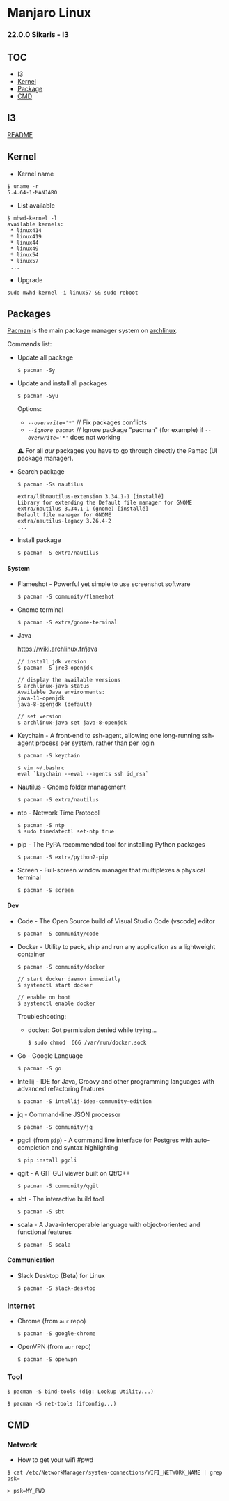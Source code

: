 # Manjaro Linux

### 22.0.0 Sikaris - I3

## TOC

* [I3](#i3)
* [Kernel](#kernel)
* [Package](#packages)
* [CMD](#cmd)

## I3

[README](/i3/README.md)

## Kernel

* Kernel name

```
$ uname -r
5.4.64-1-MANJARO
```

* List available

```
$ mhwd-kernel -l
available kernels:
 * linux414
 * linux419
 * linux44
 * linux49
 * linux54
 * linux57
 ...
```

* Upgrade

```
sudo mwhd-kernel -i linux57 && sudo reboot
```

## Packages

[Pacman](https://wiki.archlinux.fr/pacman) is the main package manager system on [archlinux](https://www.archlinux.org/).

Commands list:

* Update all package

    ```
    $ pacman -Sy
    ```

* Update and install all packages

    ```
    $ pacman -Syu
    ```

    Options: 

    * _`--overwrite='*'`_ // Fix packages conflicts
    * _`--ignore pacman`_ // Ignore package "pacman" (for example) if _`--overwrite='*'`_ does not working

    :warning: For all _aur_ packages you have to go through directly the Pamac (UI package manager).  

* Search package

    ```
    $ pacman -Ss nautilus

    extra/libnautilus-extension 3.34.1-1 [installé]
    Library for extending the Default file manager for GNOME
    extra/nautilus 3.34.1-1 (gnome) [installé]
    Default file manager for GNOME
    extra/nautilus-legacy 3.26.4-2
    ...
    ```

* Install package

    ```
    $ pacman -S extra/nautilus
    ```

#### System

* Flameshot - Powerful yet simple to use screenshot software

    ```
    $ pacman -S community/flameshot
    ```

* Gnome terminal

    ```
    $ pacman -S extra/gnome-terminal
    ```

* Java

    https://wiki.archlinux.fr/java

    ```
    // install jdk version
    $ pacman -S jre8-openjdk

    // display the available versions
    $ archlinux-java status
    Available Java environments:
    java-11-openjdk
    java-8-openjdk (default)

    // set version
    $ archlinux-java set java-8-openjdk
    ```

* Keychain - A front-end to ssh-agent, allowing one long-running ssh-agent process per system, rather than per login

    ```
    $ pacman -S keychain

    $ vim ~/.bashrc
    eval `keychain --eval --agents ssh id_rsa`
    ```

* Nautilus - Gnome folder management

    ```
    $ pacman -S extra/nautilus
    ```

* ntp - Network Time Protocol

    ```
    $ pacman -S ntp
    $ sudo timedatectl set-ntp true
    ```

* pip - The PyPA recommended tool for installing Python packages

    ```
    $ pacman -S extra/python2-pip
    ```

* Screen - Full-screen window manager that multiplexes a physical terminal

    ```
    $ pacman -S screen
    ```

#### Dev

* Code - The Open Source build of Visual Studio Code (vscode) editor

    ```
    $ pacman -S community/code
    ```

* Docker - Utility to pack, ship and run any application as a lightweight container

    ```
    $ pacman -S community/docker

    // start docker daemon immediatly
    $ systemctl start docker

    // enable on boot
    $ systemctl enable docker
    ```

    Troubleshooting:

    * docker: Got permission denied while trying...

        ```
        $ sudo chmod  666 /var/run/docker.sock
        ```

* Go - Google Language

    ```
    $ pacman -S go
    ```

* Intellij - IDE for Java, Groovy and other programming languages with advanced refactoring features

    ```
    $ pacman -S intellij-idea-community-edition
    ```

* jq - Command-line JSON processor

    ```
    $ pacman -S community/jq
    ```

* pgcli (from `pip`) - A command line interface for Postgres with auto-completion and syntax highlighting 

    ```
    $ pip install pgcli
    ```

* qgit - A GIT GUI viewer built on Qt/C++

    ```
    $ pacman -S community/qgit
    ```

* sbt - The interactive build tool

    ```
    $ pacman -S sbt
    ```

* scala - A Java-interoperable language with object-oriented and functional features

    ```
    $ pacman -S scala
    ```

#### Communication

* Slack Desktop (Beta) for Linux

    ```
    $ pacman -S slack-desktop
    ```

### Internet

* Chrome (from `aur` repo)

    ```
    $ pacman -S google-chrome
    ```

* OpenVPN (from `aur` repo)

    ```
    $ pacman -S openvpn
    ```

### Tool

```
$ pacman -S bind-tools (dig: Lookup Utility...)

$ pacman -S net-tools (ifconfig...)
```

## CMD

### Network

* How to get your wifi #pwd
```
$ cat /etc/NetworkManager/system-connections/WIFI_NETWORK_NAME | grep psk=

> psk=MY_PWD
```



